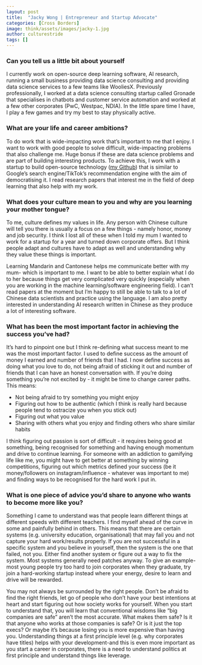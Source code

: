 ```yaml
---
layout: post
title:  "Jacky Wong | Entrepreneur and Startup Advocate"
categories: [Cross Borders]
image: think/assets/images/jacky-1.jpg
author: culturestride
tags: []
---
```



### Can you tell us a little bit about yourself 

I currently work on open-source deep learning software, AI research, running a small business providing data science consulting and providing data science services to a few teams like WooliesX. Previously professionally, I worked at a data science consulting startup called Gronade that specialises in chatbots and customer service automation and worked at a few other corporates (PwC, Westpac, NDIA). In the little spare time I have, I play a few games and try my best to stay physically active.

### What are your life and career ambitions?
    
To do work that is wide-impacting work that’s important to me that I enjoy. I want to work with good people to solve difficult, wide-impacting problems that also challenge me. Huge bonus if these are data science problems and are part of building interesting products. To achieve this, I work with a startup to build open-source technology (<a href="https://github.com/boba-and-beer" target="_blank">my Github</a>) that is similar to Google’s search engine/TikTok’s recommendation engine with the aim of democratising it. I read research papers that interest me in the field of deep learning that also help with my work.
  
### What does your culture mean to you and why are you learning your mother tongue?
 
To me, culture defines my values in life. Any person with Chinese culture will tell you there is usually a focus on a few things - namely honor, money and job security. I think I lost all of these when I told my mum I wanted to work for a startup for a year and turned down corporate offers. But I think people adapt and cultures have to adapt as well and understanding why they value these things is important. 

Learning Mandarin and Cantonese helps me communicate better with my mum- which is important to me. I want to be able to better explain what I do to her because things get very complicated very quickly (especially when you are working in the machine learning/software engineering field). I can’t read papers at the moment but I’m happy to still be able to talk to a lot of Chinese data scientists and practice using the language. I am also pretty interested in understanding AI research written in Chinese as they produce a lot of interesting software.

### What has been the most important factor in achieving the success you’ve had?

It’s hard to pinpoint one but I think re-defining what success meant to me was the most important factor. I used to define success as the amount of money I earned and number of friends that I had. I now define success as doing what you love to do, not being afraid of sticking it out and number of friends that I can have an honest conversation with. If you’re doing something you’re not excited by - it might be time to change career paths. This means:

- Not being afraid to try something you might enjoy 
- Figuring out how to be authentic (which I think is really hard because people tend to ostracize you when you stick out) 
- Figuring out what you value
- Sharing with others what you enjoy and finding others who share similar habits

I think figuring out passion is sort of difficult - it requires being good at something, being recognised for something and having enough momentum and drive to continue learning. For someone with an addiction to gamifying life like me, you might have to get better at something by winning competitions, figuring out which metrics defined your success (be it money/followers on instagram/influence - whatever was important to me) and finding ways to be recognised for the hard work I put in.


### What is one piece of advice you’d share to anyone who wants to become more like you?

Something I came to understand was that people learn different things at different speeds with different teachers. I find myself ahead of the curve in some and painfully behind in others. This means that there are certain systems (e.g. university education, organisational) that may fail you and not capture your hard work/results properly. If you are not successful in a specific system and you believe in yourself, then the system is the one that failed, not you. Either find another system or figure out a way to fix the system. Most systems generally need patches anyway. To give an example- most young people try too hard to join corporates when they graduate, try join a hard-working startup instead where your energy, desire to learn and drive will be rewarded.

You may not always be surrounded by the right people. Don’t be afraid to find the right friends, let go of people who don’t have your best intentions at heart and start figuring out how society works for yourself. When you start to understand that, you will learn that conventional wisdoms like “big companies are safe” aren’t the most accurate. What makes them safe? Is it that anyone who works at those companies is safe? Or is it just the top execs? Or maybe it’s because losing you is more expensive than having you. Understanding things at a first principle level (e.g. why corporates have titles) helps with your development-and this is even more important as you start a career in corporates, there is a need to understand politics at first principle and understand things like leverage.